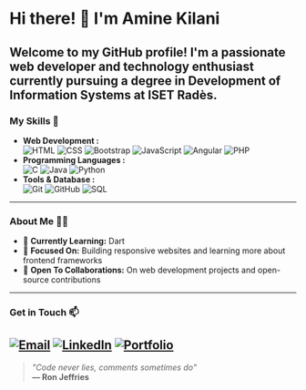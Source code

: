 # Hi there! 👋 I'm Amine Kilani
Welcome to my GitHub profile! I'm a passionate **web developer** and **technology enthusiast** currently pursuing a degree in **Development of Information Systems** at ISET Radès.  
---
### My Skills 🚀  
- **Web Development :**  
  ![HTML](https://img.shields.io/badge/HTML5-E34F26?style=for-the-badge&logo=html5&logoColor=white)
  ![CSS](https://img.shields.io/badge/CSS3-1572B6?style=for-the-badge&logo=css3&logoColor=white)
  ![Bootstrap](https://img.shields.io/badge/Bootstrap-563D7C?style=for-the-badge&logo=bootstrap&logoColor=white)
  ![JavaScript](https://img.shields.io/badge/JavaScript-F7DF1E?style=for-the-badge&logo=javascript&logoColor=black)
  ![Angular](https://img.shields.io/badge/Angular-DD0031?style=for-the-badge&logo=angular&logoColor=white)
  ![PHP](https://img.shields.io/badge/PHP-777BB4?style=for-the-badge&logo=php&logoColor=white)
- **Programming Languages :**  
  ![C](https://img.shields.io/badge/C-A8B9CC?style=for-the-badge&logo=c&logoColor=white)
  ![Java](https://img.shields.io/badge/Java-007396?style=for-the-badge&logo=coffeescript&logoColor=orange)
  ![Python](https://img.shields.io/badge/Python-3776AB?style=for-the-badge&logo=python&logoColor=white)
- **Tools & Database :**  
  ![Git](https://img.shields.io/badge/Git-F05032?style=for-the-badge&logo=git&logoColor=white)
  ![GitHub](https://img.shields.io/badge/GitHub-181717?style=for-the-badge&logo=github&logoColor=white)
  ![SQL](https://img.shields.io/badge/SQL-4479A1?style=for-the-badge&logo=postgresql&logoColor=white)
---
### About Me 🧑‍💻  
- 🌱 **Currently Learning:** Dart  
- 🎯 **Focused On:** Building responsive websites and learning more about frontend frameworks  
- 🤝 **Open To Collaborations:** On web development projects and open-source contributions  
---
### Get in Touch 📫  
[![Email](https://img.shields.io/badge/Gmail-EA4335?style=for-the-badge&logo=gmail&logoColor=white)](mailto:aminekilani@rades.r-iset.tn)
[![LinkedIn](https://img.shields.io/badge/LinkedIn-0A66C2?style=for-the-badge&logo=linkedin&logoColor=white)](https://www.linkedin.com/in/aminekilani)
[![Portfolio](https://img.shields.io/badge/Portfolio-24292E?style=for-the-badge&logo=githubpages&logoColor=white)](https://amineekilani.github.io/portfolio/aminekilani.html)  
---
> _"Code never lies, comments sometimes do"_  
> **— Ron Jeffries**
